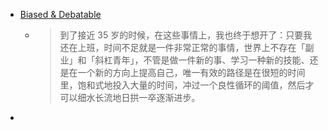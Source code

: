 - [Biased & Debatable](https://carlosgong.github.io/posts/2024011101.html)
	- > 到了接近 35 岁的时候，在这些事情上，我也终于想开了：只要我还在上班，时间不足就是一件非常正常的事情，世界上不存在「副业」和「斜杠青年」，不管是做一件新的事、学习一种新的技能、还是在一个新的方向上提高自己，唯一有效的路径是在很短的时间里，饱和式地投入大量的时间，冲过一个良性循环的阈值，然后才可以细水长流地日拱一卒逐渐进步。
-